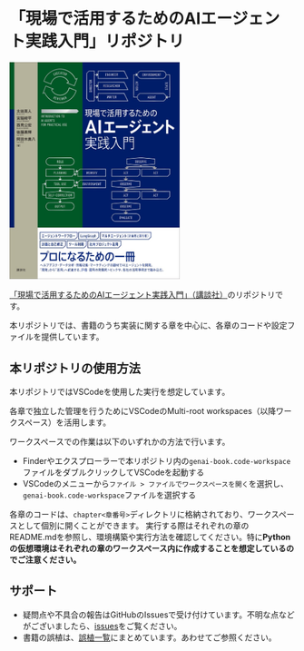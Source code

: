 # 「現場で活用するためのAIエージェント実践入門」リポジトリ

<img src=".github/assets/cover.jpg" alt="書籍カバー" width="300">

[「現場で活用するためのAIエージェント実践入門」（講談社）](www.amazon.co.jp/dp/4065401402)のリポジトリです。

本リポジトリでは、書籍のうち実装に関する章を中心に、各章のコードや設定ファイルを提供しています。

## 本リポジトリの使用方法

本リポジトリではVSCodeを使用した実行を想定しています。

各章で独立した管理を行うためにVSCodeのMulti-root workspaces（以降ワークスペース）を活用します。
   
ワークスペースでの作業は以下のいずれかの方法で行います。
- Finderやエクスプローラーで本リポジトリ内の`genai-book.code-workspace`ファイルをダブルクリックしてVSCodeを起動する
- VSCodeのメニューから`ファイル > ファイルでワークスペースを開く`を選択し、`genai-book.code-workspace`ファイルを選択する

各章のコードは、`chapter<章番号>`ディレクトリに格納されており、ワークスペースとして個別に開くことができます。
実行する際はそれぞれの章のREADME.mdを参照し、環境構築や実行方法を確認してください。特に**Pythonの仮想環境はそれぞれの章のワークスペース内に作成することを想定しているのでご注意ください。**

## サポート
- 疑問点や不具合の報告はGitHubのIssuesで受け付けています。不明な点などがございましたら、[issues](https://github.com/masamasa59/genai-agent-advanced-book/issues)をご覧ください。
- 書籍の誤植は、[誤植一覧](https://github.com/masamasa59/genai-agent-advanced-book/issues?q=is%3Aissue%20state%3Aopen%20label%3A%E8%AA%A4%E6%A4%8D)にまとめています。あわせてご参照ください。